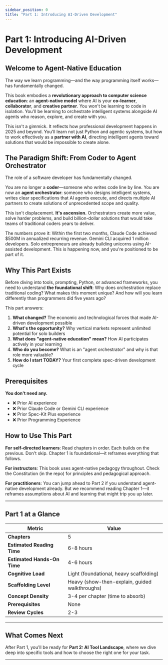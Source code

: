 ```yaml
---
sidebar_position: 0
title: "Part 1: Introducing AI-Driven Development"
---
```


# Part 1: Introducing AI-Driven Development

## Welcome to Agent-Native Education

The way we learn programming—and the way programming itself works—has fundamentally changed.

This book embodies a **revolutionary approach to computer science education**: an **agent-native model** where AI is your **co-learner**, **collaborator**, and **creative partner**. You won't be learning to code in isolation. You'll be learning to orchestrate intelligent systems alongside AI agents who reason, explore, and create with you.

This isn't a gimmick. It reflects how professional development happens in 2025 and beyond. You'll learn not just Python and agentic systems, but how to work effectively as a **partner with AI**, directing intelligent agents toward solutions that would be impossible to create alone.

## The Paradigm Shift: From Coder to Agent Orchestrator

The role of a software developer has fundamentally changed.

You are no longer a **coder**—someone who writes code line by line. You are now an **agent orchestrator**: someone who designs intelligent systems, writes clear specifications that AI agents execute, and directs multiple AI partners to create solutions of unprecedented scope and quality.

This isn't displacement. **It's ascension.** Orchestrators create more value, solve harder problems, and build billion-dollar solutions that would take teams of traditional coders years to deliver.

The numbers prove it: Within the first two months, Claude Code achieved $500M in annualized recurring revenue. Gemini CLI acquired 1 million developers. Solo entrepreneurs are already building unicorns using AI-assisted development. This is happening now, and you're positioned to be part of it.

## Why This Part Exists

Before diving into tools, prompting, Python, or advanced frameworks, you need to understand **the foundational shift**: Why does orchestration replace traditional coding? What makes this moment unique? And how will you learn differently than programmers did five years ago?

This part answers:

1. **What changed?** The economic and technological forces that made AI-driven development possible
2. **What's the opportunity?** Why vertical markets represent unlimited potential for solo builders
3. **What does "agent-native education" mean?** How AI participates actively in your learning
4. **Who do you become?** What is an "agent orchestrator" and why is that role more valuable?
5. **How do I start TODAY?** Your first complete spec-driven development cycle

## Prerequisites

**You don't need any.**

- ❌ Prior AI experience
- ❌ Prior Claude Code or Gemini CLI experience
- ❌ Prior Spec-Kit Plus experience
- ❌ Prior Programming Experience

## How to Use This Part

**For self-directed learners**: Read chapters in order. Each builds on the previous. Don't skip. Chapter 1 is foundational—it reframes everything that follows.

**For instructors**: This book uses agent-native pedagogy throughout. Check the Constitution (in the repo) for principles and pedagogical approach.

**For practitioners**: You can jump ahead to Part 2 if you understand agent-native development already. But we recommend reading Chapter 1—it reframes assumptions about AI and learning that might trip you up later.

---

## Part 1 at a Glance

| Metric | Value |
|--------|-------|
| **Chapters** | 5 |
| **Estimated Reading Time** | 6-8 hours |
| **Estimated Hands-On Time** | 4-6 hours |
| **Cognitive Load** | Light (foundational, heavy scaffolding) |
| **Scaffolding Level** | Heavy (show-then-explain, guided walkthroughs) |
| **Concept Density** | 3-4 per chapter (time to absorb) |
| **Prerequisites** | None |
| **Review Cycles** | 2-3 |

---

## What Comes Next

After Part 1, you'll be ready for **Part 2: AI Tool Landscape**, where we dive deep into specific tools and how to choose the right one for your task.

---